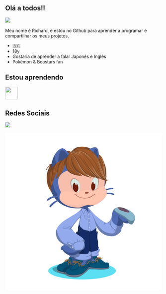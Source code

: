 ## Olá a todos!!

![](https://media1.tenor.com/m/WTeUpJfbmRYAAAAC/beastars-legoshi.gif)

Meu nome é Richard, e estou no Github para aprender a programar e compartilhar os meus projetos.

- 🇧🇷
- 18y
- Gostaria de aprender a falar Japonês e Inglês
- Pokémon & Beastars fan

## Estou aprendendo

<img loading="lazy" src="https://cdn.jsdelivr.net/gh/devicons/devicon@latest/icons/javascript/javascript-original.svg" width="40" height="40"/> 

## Redes Sociais

<div>
<a href="https://www.instagram.com/pokegrandioso/" target="_blank"><img loading="lazy" src="https://img.shields.io/badge/-Instagram-%23E4405F?style=for-the-badge&logo=instagram&logoColor=white" target="_blank"></a>
</div>

![](octocat-1728254643779.png)
